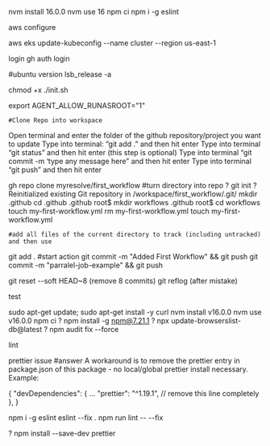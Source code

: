 nvm install 16.0.0
nvm use 16
npm ci
npm i -g eslint

aws configure

aws eks update-kubeconfig --name cluster --region us-east-1

login
gh auth login


#ubuntu version
lsb_release -a

chmod +x ./init.sh

export AGENT_ALLOW_RUNASROOT="1"

    #Clone Repo into workspace

Open terminal and enter the folder of the github repository/project you want to update
Type into terminal: “git add .” and then hit enter
Type into terminal “git status” and then hit enter (this step is optional)
Type into terminal “git commit -m ‘type any message here” and then hit enter
Type into terminal “git push” and then hit enter

gh repo clone myresolve/first_workflow
    #turn directory into repo
? git init
? Reinitialized existing Git repository in /workspace/first_workflow/.git/
mkdir .github
cd .github
.github root$ mkdir workflows
.github root$ cd workflows
touch my-first-workflow.yml
rm my-first-workflow.yml
touch my-first-workflow.yml

    #add all files of the current directory to track (including untracked) and then use
git add .
    #start action
git commit -m "Added First Workflow" && git push
git commit -m "parralel-job-example" && git push

git reset --soft HEAD~8 (remove 8 commits)
git reflog (after mistake)

test

sudo apt-get update; sudo apt-get install -y curl
nvm install v16.0.0
nvm use v16.0.0
npm ci
? npm install -g npm@7.21.1
? npx update-browserslist-db@latest
? npm audit fix --force


lint

prettier issue
#answer
A workaround is to remove the prettier entry in package.json of this package - no local/global prettier install necessary. Example:

{
  "devDependencies": {
    ...
    "prettier": "^1.19.1", // remove this line completely
  },
}

npm i -g eslint
eslint --fix .
npm run lint -- --fix


? npm install --save-dev prettier
